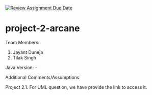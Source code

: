 [![Review Assignment Due Date](https://classroom.github.com/assets/deadline-readme-button-24ddc0f5d75046c5622901739e7c5dd533143b0c8e959d652212380cedb1ea36.svg)](https://classroom.github.com/a/0UBO3sfV)
# project-2-arcane

Team Members:
1. Jayant Duneja
2. Tilak Singh

Java Version: -

Additional Comments/Assumptions:

Project 2.1.
For UML question, we have provide the link to access it.
